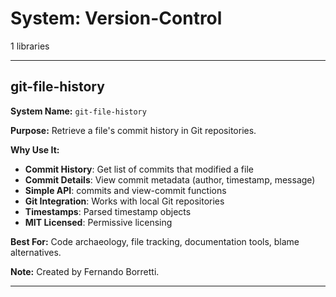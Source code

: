 # System: Version-Control

1 libraries

---

## git-file-history

**System Name:** `git-file-history`

**Purpose:** Retrieve a file's commit history in Git repositories.

**Why Use It:**
- **Commit History**: Get list of commits that modified a file
- **Commit Details**: View commit metadata (author, timestamp, message)
- **Simple API**: commits and view-commit functions
- **Git Integration**: Works with local Git repositories
- **Timestamps**: Parsed timestamp objects
- **MIT Licensed**: Permissive licensing

**Best For:** Code archaeology, file tracking, documentation tools, blame alternatives.

**Note:** Created by Fernando Borretti.

---


